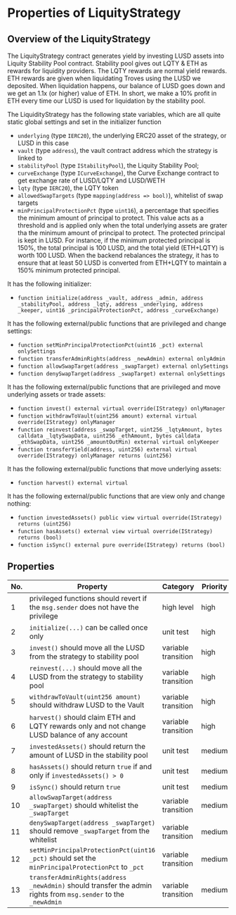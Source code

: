 # Properties of LiquityStrategy

## Overview of the LiquityStrategy

The LiquityStrategy contract generates yield by investing LUSD assets into Liquity Stability Pool contract. Stability pool gives out LQTY & ETH as rewards for liquidity providers. The LQTY rewards are normal yield rewards. ETH rewards are given when liquidating Troves using the LUSD we deposited. When liquidation happens, our balance of LUSD goes down and we get an 1.1x (or higher) value of ETH. In short, we make a 10% profit in ETH every time our LUSD is used for liquidation by the stability pool.

The LiquidityStrategy has the following state variables, which are all quite static global settings and set in the initializer function
* `underlying` (type `IERC20`), the underlying ERC20 asset of the strategy, or LUSD in this case
* `vault` (type `address`), the vault contract address which the strategy is linked to
* `stabilityPool` (type `IStabilityPool`), the Liquity Stability Pool;
* `curveExchange` (type `ICurveExchange`), the Curve Exchange contract to get exchange rate of LUSD/LQTY and LUSD/WETH
* `lqty` (type `IERC20`), the LQTY token
* `allowedSwapTargets` (type `mapping(address => bool)`), whitelist of swap targets
* `minPrincipalProtectionPct` (type `uint16`), a percentage that specifies the minimum amount of principal to protect. This value acts as a threshold and is applied only when the total underlying assets are grater tha the minimum amount of principal to protect. The protected principal is kept in LUSD. For instance, if the minimum protected principal is 150%, the total principal is 100 LUSD, and the total yield (ETH+LQTY) is worth 100 LUSD. When the backend rebalances the strategy, it has to ensure that at least 50 LUSD is converted from ETH+LQTY to maintain a 150% minimum protected principal.

It has the following initializer:
* `function initialize(address _vault, address _admin, address _stabilityPool, address _lqty, address _underlying, address _keeper, uint16 _principalProtectionPct, address _curveExchange)` 

It has the following external/public functions that are privileged and change settings:
* `function setMinPrincipalProtectionPct(uint16 _pct) external onlySettings`
* `function transferAdminRights(address _newAdmin) external onlyAdmin`
* `function allowSwapTarget(address _swapTarget) external onlySettings`
* `function denySwapTarget(address _swapTarget) external onlySettings`

It has the following external/public functions that are privileged and move underlying assets or trade assets:
* `function invest() external virtual override(IStrategy) onlyManager`
* `function withdrawToVault(uint256 amount) external virtual override(IStrategy) onlyManager`
* `function reinvest(address _swapTarget, uint256 _lqtyAmount, bytes calldata _lqtySwapData, uint256 _ethAmount, bytes calldata _ethSwapData, uint256 _amountOutMin) external virtual onlyKeeper`
* `function transferYield(address, uint256) external virtual override(IStrategy) onlyManager returns (uint256)`

It has the following external/public functions that move underlying assets:
* `function harvest() external virtual`

It has the following external/public functions that are view only and change nothing:
* `function investedAssets() public view virtual override(IStrategy) returns (uint256)`
* `function hasAssets() external view virtual override(IStrategy) returns (bool)`
* `function isSync() external pure override(IStrategy) returns (bool)`

## Properties

| No. | Property  | Category | Priority | Specified | Verified | Report |
| ---- | --------  | -------- | -------- | -------- | -------- | -------- |
| 1 | privileged functions should revert if the `msg.sender` does not have the privilege | high level | high | Y | Y | [Link](https://prover.certora.com/output/52311/99e98a0e6c88e4acc7f3?anonymousKey=9e80b8f1015d06e2a2eb7a57ffb866cb6ea78e31)  |
| 2 | `initialize(...)` can be called once only | unit test | high | Y | Y | [Link](https://prover.certora.com/output/52311/b3fe8eee8fcc87eeb4f5?anonymousKey=d5b3e409f841b1c0fbba2de25eb4dbe82836a441) |
| 3 |`invest()` should move all the LUSD from the strategy to stability pool | variable transition | high | Y | Y | [Link](https://prover.certora.com/output/52311/51da855d0e8859c5aa30?anonymousKey=8054948066c9d22419805a2cf4bd9ed5f04b7f00) |
| 4 |`reinvest(...)` should move all the LUSD from the strategy to stability pool | variable transition | high | Y | N | [Link](https://prover.certora.com/output/52311/9b6e70204520a3924f8c?anonymousKey=48e35a3e7d84b7c40985cb0ce0ddb018d138751c) |
| 5 |`withdrawToVault(uint256 amount)` should withdraw LUSD to the Vault | variable transition | high | Y | N | [Link](https://prover.certora.com/output/52311/d740bf44cabfcc6b04ed?anonymousKey=a81af53a21dcddd7011706ffbe79cf5e80e2aa16) |
| 6 |`harvest()` should claim ETH and LQTY rewards only and not change LUSD balance of any account | variable transition | high | Y | Y | [Link](https://prover.certora.com/output/52311/014cf99288f782370f71?anonymousKey=e783b0947cba344bbe848add940a9faa6c9a1057) |
| 7 |`investedAssets()` should return the amount of LUSD in the stability pool | unit test | medium | Y | Y | [Link](https://prover.certora.com/output/52311/e9c21e26f79e865972fd?anonymousKey=87328ded6790376016193152bd8c0e57b76f4b69) |
| 8 |`hasAssets()` should return `true` if and only if `investedAssets() > 0` | unit test | medium | Y | Y | [Link](https://prover.certora.com/output/52311/392999e2b662f2b2feaf?anonymousKey=817ce2fe2f282b8da8910e4e5166b7b57a01f583) |
| 9 |`isSync()` should return `true` | unit test | medium | Y | Y | [Link](https://prover.certora.com/output/52311/f033580f328bf0860287?anonymousKey=a678bacce295d67d1a316d43169ad451339cae14) |
| 10 |`allowSwapTarget(address _swapTarget)` should whitelist the `_swapTarget` | variable transition | medium | Y | Y | [Link](https://prover.certora.com/output/52311/3a0acecfc2cc7ba9b04c?anonymousKey=bc0ab8068bd4c2da2fd3834a96dd637d6a6dd1bf) |
| 11 |`denySwapTarget(address _swapTarget)` should remove `_swapTarget` from the whitelist | variable transition | medium | Y | Y | [Link](https://prover.certora.com/output/52311/316e2e79b2d7f01f3c68?anonymousKey=6137aa6c48e20c4772163f19be91300ee4a33f9f) |
| 12 |`setMinPrincipalProtectionPct(uint16 _pct)` should set the `minPrincipalProtectionPct` to `_pct` | variable transition | medium | Y | Y | [Link](https://prover.certora.com/output/52311/29b5e566d0e1c75e5161?anonymousKey=bb611c6b3d2bdf42749d22e369aeaa538f5ebe78) |
| 13 |`transferAdminRights(address _newAdmin)` should transfer the admin rights from `msg.sender` to the `_newAdmin` | variable transition | medium | Y | Y | [Link](https://prover.certora.com/output/52311/0d1695d53e5ad367dc11?anonymousKey=2130ac0979f007c4313f43f7814883a312741091) |